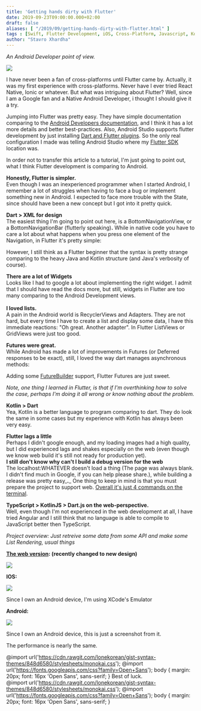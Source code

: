```yaml
---
title: 'Getting hands dirty with Flutter'
date: 2019-09-23T09:00:00.000+02:00
draft: false
aliases: [ "/2019/09/getting-hands-dirty-with-flutter.html" ]
tags : [Swift, Flutter Development, iOS, Cross-Platform, Javascript, Kotlin, Native vs Cross-Platform, Flutter for web., Dart, Android Development, Flutter]
author: "Stavro Xhardha"
---
```


_An Android Developer point of view._  
  

[![](https://1.bp.blogspot.com/-4o0osNnBTQM/XYeAmuWNzPI/AAAAAAAAPZM/u2BLbDoj8r8gWxdOUWFMEkqlImgaeBj5gCLcBGAsYHQ/s1600/flutter_app_design.jpg)](https://1.bp.blogspot.com/-4o0osNnBTQM/XYeAmuWNzPI/AAAAAAAAPZM/u2BLbDoj8r8gWxdOUWFMEkqlImgaeBj5gCLcBGAsYHQ/s1600/flutter_app_design.jpg)

  
  
I have never been a fan of cross-platforms until Flutter came by. Actually, it was my first experience with cross-platforms. Never have I ever tried React Native, Ionic or whatever. But what was intriguing about Flutter? Well, since I am a Google fan and a Native Android Developer, i thought I should give it a try.  
  
Jumping into Flutter was pretty easy. They have simple documentation comparing to the [Android Developers documentation](https://developer.android.com/guide), and I think it has a lot more details and better best-practices. Also, Android Studio supports flutter development by just installing [Dart and Flutter plugins](https://flutter.dev/docs/get-started/editor). So the only real configuration I made was telling Android Studio where my [Flutter SDK](https://flutter.dev/docs/get-started/install) location was.  
  
In order not to transfer this article to a tutorial, I'm just going to point out, what I think Flutter development is comparing to Android.  
  
**Honestly, Flutter is simpler.**  
Even though I was an inexperienced programmer when I started Android, I remember a lot of struggles when having to face a bug or implement something new in Android. I expected to face more trouble with the State, since should have been a new concept but I got into it pretty quick.  
  
**Dart > XML for design**  
The easiest thing I'm going to point out here, is a BottomNavigationView, or a BottomNavigationBar (flutterly speaking)**.** While in native code you have to care a lot about what happens when you press one element of the Navigation, in Flutter it's pretty simple:  
  
However, I still think as a Flutter beginner that the syntax is pretty strange comparing to the heavy Java and Kotlin structure (and Java's verbosity of course).  
  
**There are a lot of Widgets**  
Looks like I had to google a lot about implementing the right widget. I admit that I should have read the docs more, but still, widgets in Flutter are too many comparing to the Android Development views.  
   
**I loved lists.**  
A pain in the Android world is RecyclerViews and Adapters. They are not hard, but every time I have to create a list and display some data, I have this immediate reactions: "Oh great. Another adapter". In Flutter ListViews or GridViews were just too good.  
  
**Futures were great.**  
While Android has made a lot of improvements in Futures (or Deferred responses to be exact), still, I loved the way dart manages asynchronous methods:  
  
Adding some [FutureBuilder](https://api.flutter.dev/flutter/widgets/FutureBuilder-class.html) support, Flutter Futures are just sweet.  
  
_Note, one thing I learned in Flutter, is that if I'm overthinking how to solve the case, perhaps I'm doing it all wrong or know nothing about the problem._  
  
**Kotlin > Dart**  
Yea, Kotlin is a better language to program comparing to dart. They do look the same in some cases but my experience with Kotlin has always been very easy.  
  
**Flutter lags a little**  
Perhaps I didn't google enough, and my loading images had a high quality, but I did experienced lags and shakes especially on the web (even though we know web build it's still not ready for production yet).   
**I still don't know why can't I build a debug version for the web**  
The localhost:WHATEVER doesn't load a thing (The page was always blank. I didn't find much in Google, if you can help please share.), while building a release was pretty easy_**.**_ One thing to keep in mind is that you must prepare the project to support web. [Overall it's just 4 commands on the terminal](https://flutter.dev/docs/get-started/web).  
  
**TypeScript > KotlinJS > Dart.js on the web-perspective.**  
Well, even though I'm not experienced in the web development at all, I have tried Angular and I still think that no language is able to compile to JavaScript better then TypeScript.  
  
  
_Project overview: Just retreive some data from some API and make some List Rendering, usual things_  
  
**[The web version](https://coroutinedispatcher.github.io/seivom_web/#/): (recently changed to new design)**  
  

[![](https://1.bp.blogspot.com/-AhNpnrw3KM4/XYeQXXity-I/AAAAAAAAPZY/Xt8mCw1eFOoGKh82WeJ_Kjj5dh0SCNmcQCLcBGAsYHQ/s1600/Screenshot%2B2019-09-22%2Bat%2B17.15.55.png)](https://1.bp.blogspot.com/-AhNpnrw3KM4/XYeQXXity-I/AAAAAAAAPZY/Xt8mCw1eFOoGKh82WeJ_Kjj5dh0SCNmcQCLcBGAsYHQ/s1600/Screenshot%2B2019-09-22%2Bat%2B17.15.55.png)

  
**IOS:**  
  

[![](https://1.bp.blogspot.com/-HuiY-8ejZOY/XYeQhojytSI/AAAAAAAAPZc/rHO_4TzIcj0RSKONyaG9zcppo8UDvYzdQCLcBGAsYHQ/s1600/Screenshot%2B2019-09-22%2Bat%2B15.52.37.png)](https://1.bp.blogspot.com/-HuiY-8ejZOY/XYeQhojytSI/AAAAAAAAPZc/rHO_4TzIcj0RSKONyaG9zcppo8UDvYzdQCLcBGAsYHQ/s1600/Screenshot%2B2019-09-22%2Bat%2B15.52.37.png)

Since I own an Android device, I'm using XCode's Emulator

  
**Android:**  
  

[![](https://1.bp.blogspot.com/-geLDxokSo64/XYeQ1IVHqyI/AAAAAAAAPZo/iKHj2aFgh3Q-hkIli0kEOJMgqDKOokaggCLcBGAsYHQ/s400/viber_image_2019-09-22_17-17-42.jpg)](https://1.bp.blogspot.com/-geLDxokSo64/XYeQ1IVHqyI/AAAAAAAAPZo/iKHj2aFgh3Q-hkIli0kEOJMgqDKOokaggCLcBGAsYHQ/s1600/viber_image_2019-09-22_17-17-42.jpg)

Since I own an Android device, this is just a screenshot from it.

  
The performance is nearly the same.  
  
@import url('https://cdn.rawgit.com/lonekorean/gist-syntax-themes/848d6580/stylesheets/monokai.css'); @import url('https://fonts.googleapis.com/css?family=Open+Sans'); body { margin: 20px; font: 16px 'Open Sans', sans-serif; } Best of luck.  
@import url('https://cdn.rawgit.com/lonekorean/gist-syntax-themes/848d6580/stylesheets/monokai.css'); @import url('https://fonts.googleapis.com/css?family=Open+Sans'); body { margin: 20px; font: 16px 'Open Sans', sans-serif; }